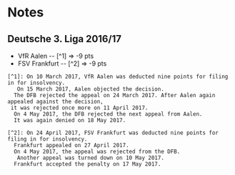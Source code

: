 # Notes

## Deutsche 3. Liga 2016/17

- VfR Aalen          -- [^1]  => -9 pts
- FSV Frankfurt      -- [^2]  => -9 pts

```
[^1]: On 10 March 2017, VfR Aalen was deducted nine points for filing in for insolvency.
   On 15 March 2017, Aalen objected the decision.
  The DFB rejected the appeal on 24 March 2017. After Aalen again appealed against the decision,
 it was rejected once more on 11 April 2017.
  On 4 May 2017, the DFB rejected the next appeal from Aalen.
  It was again denied on 18 May 2017.
```

```
[^2]: On 24 April 2017, FSV Frankfurt was deducted nine points for filing in for insolvency.
  Frankfurt appealed on 27 April 2017.
  On 4 May 2017, the appeal was rejected from the DFB.
   Another appeal was turned down on 10 May 2017.
  Frankfurt accepted the penalty on 17 May 2017.
```
